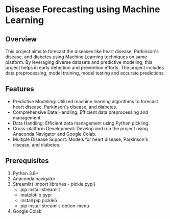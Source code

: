 # Disease Forecasting using Machine Learning

## Overview
  This project aims to forecast the diseases like heart disease, Parkinson's disease, and diabetes using Machine Learning techniques on same platform. 
By leveraging diverse datasets and predictive modeling, this project helps in early detection and prevention efforts. 
The project includes data preprocessing, model training, model testing and accurate predictions.

## Features
- Predictive Modeling: Utilized machine learning algorithms to forecast heart disease, Parkinson's disease, and diabetes.
- Comprehensive Data Handling: Efficient data preprocessing and management.
- Data Handling: Efficient data management using Python pickling.
- Cross-platform Development: Develop and run the project using Anaconda Navigator and Google Colab.
- Multiple Disease Support: Models for heart disease, Parkinson's disease, and diabetes.

## Prerequisites
1. Python 3.8+
2. Anaconda navigator
3. Streamlit( Import libraries - pickle pypi)
   - pip install streamlit
   - matplotlib pypi
   - install pip pickle5
   - pip install streamlit-option-menu  
5. Google Colab
 
